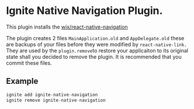 # Ignite Native Navigation Plugin.

This plugin installs the [wix/react-native-navigation](https://github.com/wix/react-native-navigation)

The plugin creates 2 files `MainApplication.old` and `AppDelegate.old` these are backups of your files before they were modified by `react-native-link.` They are used by the `plugin.remove`to restore your applicaiton to its original state shall you decided to remove the plugin. It is recommended that you commit these files.

## Example

```js
ignite add ignite-native-navigation
ignite remove ignite-native-navigation
```

